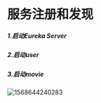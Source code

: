 # 服务注册和发现

##### 1.启动Eureka Server

##### 2.启动user

##### 3.启动movie

![1568644240283](C:\Users\庞志阳\AppData\Roaming\Typora\typora-user-images\1568644240283.png)